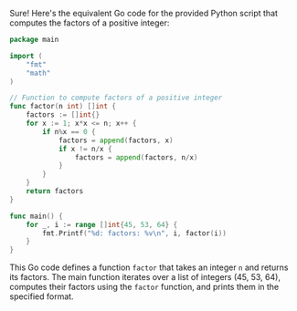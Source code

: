  Sure! Here's the equivalent Go code for the provided Python script that computes the factors of a positive integer:

```go
package main

import (
	"fmt"
	"math"
)

// Function to compute factors of a positive integer
func factor(n int) []int {
	factors := []int{}
	for x := 1; x*x <= n; x++ {
		if n%x == 0 {
			factors = append(factors, x)
			if x != n/x {
				factors = append(factors, n/x)
			}
		}
	}
	return factors
}

func main() {
	for _, i := range []int{45, 53, 64} {
		fmt.Printf("%d: factors: %v\n", i, factor(i))
	}
}
```

This Go code defines a function `factor` that takes an integer `n` and returns its factors. The main function iterates over a list of integers (45, 53, 64), computes their factors using the `factor` function, and prints them in the specified format.
